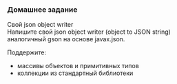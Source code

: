 ### Домашнее задание<br>

Cвой json object writer<br>
Напишите свой json object writer (object to JSON string)<br>
аналогичный gson на основе javax.json.

Поддержите:<br>
- массивы объектов и примитивных типов<br>
- коллекции из стандартный библиотеки<br>